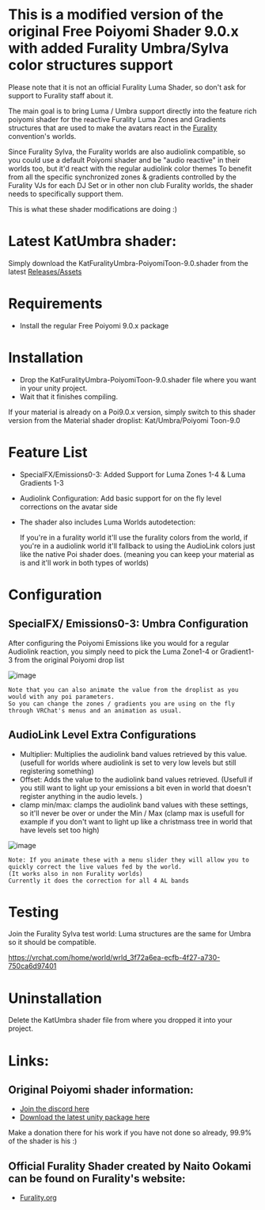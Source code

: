# This is a modified version of the original Free Poiyomi Shader 9.0.x with added Furality Umbra/Sylva color structures support
Please note that it is not an official Furality Luma Shader, so don't ask for support to Furality staff about it.

The main goal is to bring Luma / Umbra support directly into the feature rich poiyomi shader for the reactive Furality Luma Zones and Gradients structures that are used to make the avatars react in the [Furality](https://furality.org/) convention's worlds.

Since Furality Sylva, the Furality worlds are also audiolink compatible, so you could use a default Poiyomi shader and be "audio reactive" in their worlds too, but it'd react with the regular audiolink color themes
To benefit from all the specific synchronized zones & gradients controlled by the Furality VJs for each DJ Set or in other non club Furality worlds, 
the shader needs to specifically support them.

This is what these shader modifications are doing :)


# Latest KatUmbra shader: 
Simply download the KatFuralityUmbra-PoiyomiToon-9.0.shader from the latest [Releases/Assets](https://github.com/timduru/Kat.PoiyomiToonShader/releases)


# Requirements
- Install the regular Free Poiyomi 9.0.x package


# Installation
- Drop the KatFuralityUmbra-PoiyomiToon-9.0.shader file where you want in your unity project. 
- Wait that it finishes compiling.

If your material is already on a Poi9.0.x version, simply switch to this shader version from the Material shader droplist:
Kat/Umbra/Poiyomi Toon-9.0

# Feature List
- SpecialFX/Emissions0-3: Added Support for Luma Zones 1-4 & Luma Gradients 1-3
- Audiolink Configuration: Add basic support for on the fly level corrections on the avatar side
- The shader also includes Luma Worlds autodetection:

	If you're in a furality world it'll use the furality colors from the world,
	if you're in a audiolink world it'll fallback to using the AudioLink colors just like the native Poi shader does. 
			(meaning you can keep your material as is and it'll work in both types of worlds)


# Configuration

## SpecialFX/ Emissions0-3:  Umbra Configuration
After configuring the Poiyomi Emissions like you would for a regular Audiolink reaction,
you simply need to pick the Luma Zone1-4 or Gradient1-3 from the original Poiyomi drop list

![image](https://github.com/timduru/Kat.PoiyomiToonShader/assets/2088877/c2c7799b-cac4-48ec-8a9a-dd934f654187)

	
	Note that you can also animate the value from the droplist as you would with any poi parameters. 
	So you can change the zones / gradients you are using on the fly through VRChat's menus and an animation as usual. 
	

## AudioLink Level Extra Configurations
- Multiplier: Multiplies the audiolink band values retrieved by this value. (usefull for worlds where audiolink is set to very low levels but still registering something) 
- Offset: Adds the value to the audiolink band values retrieved. (Usefull if you still want to light up your emissions a bit even in world that doesn't register anything in the audio levels. )
- clamp min/max: clamps the audiolink band values with these settings, so it'll never be over or under the Min / Max (clamp max is usefull for example if you don't want to light up like a christmass tree in world that have levels set too high)

![image](https://github.com/timduru/Kat.PoiyomiToonShader/assets/2088877/b9c6551a-5432-4912-91ed-7df0e840da66)

	Note: If you animate these with a menu slider they will allow you to quickly correct the live values fed by the world. 
	(It works also in non Furality worlds)
	Currently it does the correction for all 4 AL bands


# Testing 
Join the Furality Sylva test world:
Luma structures are the same for Umbra so it should be compatible.

https://vrchat.com/home/world/wrld_3f72a6ea-ecfb-4f27-a730-750ca6d97401


# Uninstallation
Delete the KatUmbra shader file from where you dropped it into your project. 


# Links:

## Original Poiyomi shader information:
-  [Join the discord here](https://poiyomi.com)
- [Download the latest unity package here](https://github.com/poiyomi/PoiyomiToonShader/releases/latest)

Make a donation there for his work if you have not done so already,  99.9% of the shader is his :)

## Official Furality Shader created by Naito Ookami can be found on Furality's website: 
- [Furality.org](https://furality.org)






